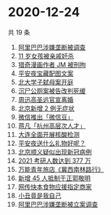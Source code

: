# 2020-12-24

共 19 条

<!-- BEGIN -->
<!-- 最后更新时间 Thu Dec 24 2020 18:13:19 GMT+0800 (CST) -->
1. [阿里巴巴涉嫌垄断被调查](https://www.zhihu.com/search?q=阿里巴巴)
1. [11 岁女孩被亲戚奸杀](https://www.zhihu.com/search?q=女孩被亲戚奸杀)
1. [猎奇漫画作者 JM 被刑拘](https://www.zhihu.com/search?q=jm帝国漫画)
1. [平安夜宝藏配图文案](https://www.zhihu.com/search?q=平安夜)
1. [北大学子弑母案开庭](https://www.zhihu.com/search?q=北大弑母案)
1. [沉尸公厕案被告改判死缓](https://www.zhihu.com/search?q=沉尸公厕案)
1. [周迅高圣远官宣离婚](https://www.zhihu.com/search?q=周迅高圣远)
1. [北京新增 2 例无症状](https://www.zhihu.com/search?q=北京疫情)
1. [微信推出「微信豆」](https://www.zhihu.com/search?q=微信豆)
1. [蒋凡「杭州高层次人才」](https://www.zhihu.com/search?q=蒋凡)
1. [大连全面开展核酸检测](https://www.zhihu.com/search?q=大连疫情)
1. [平安夜送什么礼物好呢？](https://www.zhihu.com/search?q=平安夜礼物)
1. [北京顺义疑似出现新冠病例](https://www.zhihu.com/search?q=北京顺义疫情)
1. [2021 考研人数达到 377 万](https://www.zhihu.com/search?q=考研人数)
1. [万能青年旅店《冀西南林路行》](https://www.zhihu.com/search?q=万能青年旅店)
1. [新增 45 人抵制于正郭敬明](https://www.zhihu.com/search?q=于正郭敬明)
1. [网传快本食物应援指定商家](https://www.zhihu.com/search?q=快乐大本营)
1. [小丑竟是我自己](https://www.zhihu.com/search?q=小丑竟是我自己)
1. [阿里巴巴涉嫌垄断被立案调查](https://www.zhihu.com/search?q=阿里巴巴)
<!-- END -->
